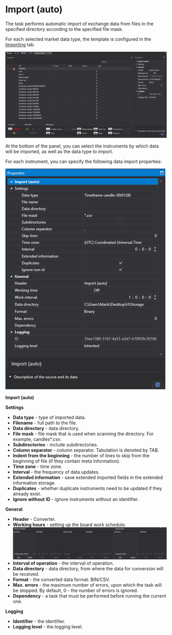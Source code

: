# Import (auto)

The task performs automatic import of exchange data from files in the specified directory according to the specified file mask.

For each selected market data type, the template is configured in the [Importing](../importing.md) tab.

![hydra tasks import](../../../images/hydra_tasks_import.png)

At the bottom of the panel, you can select the instruments by which data will be imported, as well as the data type to import.

For each instrument, you can specify the following data import properties:

![hydra tasks proper import](../../../images/hydra_tasks_proper_import.png)

**Import (auto)**

**Settings**

- **Data type** \- type of imported data. 
- **Filename** \- full path to the file. 
- **Data directory** \- data directory. 
- **File mask** \- file mask that is used when scanning the directory. For example, candles\*.csv. 
- **Subdirectories** \- include subdirectories. 
- **Column separator** \- column separator. Tabulation is denoted by TAB. 
- **Indent from the beginning** \- the number of lines to skip from the beginning of file (if they contain meta information). 
- **Time zone** \- time zone. 
- **Interval** \- the frequency of data updates. 
- **Extended information** \- save extended imported fields in the extended information storage.
- **Duplicates** \- whether duplicate instruments need to be updated if they already exist. 
- **Ignore without ID** \- ignore instruments without an identifier. 

**General**

- **Header** \- Converter. 
- **Working hours** \- setting up the board work schedule. ![hydra tasks backup desk](../../../images/hydra_tasks_backup_desk.png)
- **Interval of operation** \- the interval of operation. 
- **Data directory** \- data directory, from where the data for conversion will be received. 
- **Format** \- the converted data format: BIN\/CSV. 
- **Max. errors** \- the maximum number of errors, upon which the task will be stopped. By default, 0 \- the number of errors is ignored. 
- **Dependency** \- a task that must be performed before running the current one. 

**Logging**

- **Identifier** \- the identifier. 
- **Logging level** \- the logging level. 
